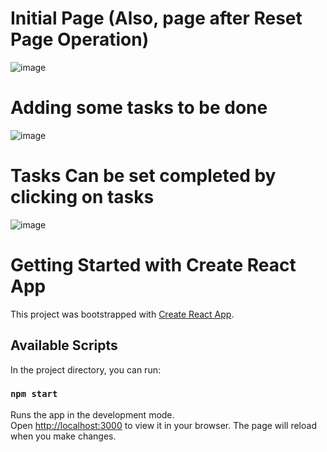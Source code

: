# Initial Page (Also, page after Reset Page Operation)
![image](https://user-images.githubusercontent.com/63944649/178681432-89ff8806-d64e-4c21-9b5f-679f13f0ebe1.png)
 
# Adding some tasks to be done
 ![image](https://user-images.githubusercontent.com/63944649/178681603-d4f15d94-dec1-4d45-a62d-9c7e6ad138e3.png)

# Tasks Can be set completed by clicking on tasks
![image](https://user-images.githubusercontent.com/63944649/178681726-9283a33b-a036-46cc-b7c4-94bff8012409.png)





# Getting Started with Create React App

This project was bootstrapped with [Create React App](https://github.com/facebook/create-react-app).

## Available Scripts

In the project directory, you can run:

### `npm start`

Runs the app in the development mode.\
Open [http://localhost:3000](http://localhost:3000) to view it in your browser.
The page will reload when you make changes.

